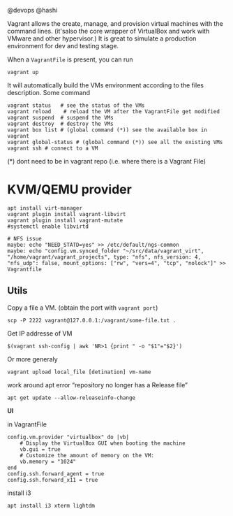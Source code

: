@devops
@hashi


Vagrant allows the create, manage, and provision virtual machines with the command lines. (it'salso the core wrapper of VirtualBox and work with VMware and other hypervisor.)
It is great to simulate a production environment for dev and testing stage.

When a `VagrantFile` is present, you can run

    vagrant up

It will automatically build the VMs environment according to the files description.
Some command

    vagrant status   # see the status of the VMs
    vagrant reload    # reload the VM after the VagrantFile get modified
    vagrant suspend  # suspend the VMs
    vagrant destroy  # destroy the VMs
    vagrant box list # (global command (*)) see the available box in vagrant
    vagrant global-status # (global command (*)) see all the existing VMs
    vagrant ssh # connect to a VM

(\*) dont need to be in vagrant repo (i.e. where there is a Vagrant File)

# KVM/QEMU provider

    apt install virt-manager
    vagrant plugin install vagrant-libvirt
    vagrant plugin install vagrant-mutate
    #systemctl enable libvirtd

    # NFS issue
    maybe: echo "NEED_STATD=yes" >> /etc/default/ngs-common 
    maybe: echo "config.vm.synced_folder "~/src/data/vagrant_virt", "/home/vagrant/vagrant_projects", type: "nfs", nfs_version: 4, "nfs_udp": false, mount_options: ["rw", "vers=4", "tcp", "nolock"]" >> Vagrantfile

## Utils

Copy a file a VM. (obtain the port with `vagrant port`)

    scp -P 2222 vagrant@127.0.0.1:/vagrant/some-file.txt .

Get IP addresse of VM

    $(vagrant ssh-config | awk 'NR>1 {print " -o "$1"="$2}')

Or more generaly

    vagrant upload local_file [detination] vm-name


work around apt error “repository no longer has a Release file”

    apt get update --allow-releaseinfo-change

**UI**

in VagrantFile

    config.vm.provider "virtualbox" do |vb|
        # Display the VirtualBox GUI when booting the machine
        vb.gui = true
        # Customize the amount of memory on the VM:
        vb.memory = "1024"
    end
    config.ssh.forward_agent = true
    config.ssh.forward_x11 = true


install i3

    apt install i3 xterm lightdm

